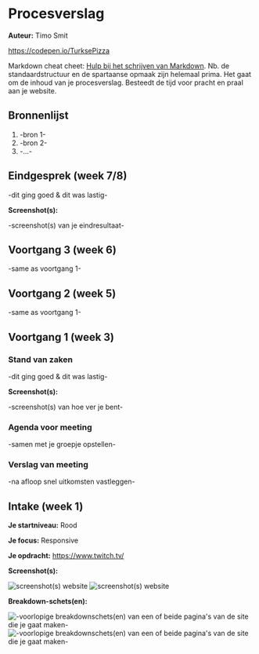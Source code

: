 # Procesverslag
**Auteur:** Timo Smit

https://codepen.io/TurksePizza

Markdown cheat cheet: [Hulp bij het schrijven van Markdown](https://github.com/adam-p/markdown-here/wiki/Markdown-Cheatsheet). Nb. de standaardstructuur en de spartaanse opmaak zijn helemaal prima. Het gaat om de inhoud van je procesverslag. Besteedt de tijd voor pracht en praal aan je website.



## Bronnenlijst
1. -bron 1-
2. -bron 2-
3. -...-



## Eindgesprek (week 7/8)

-dit ging goed & dit was lastig-

**Screenshot(s):**

-screenshot(s) van je eindresultaat-



## Voortgang 3 (week 6)

-same as voortgang 1-



## Voortgang 2 (week 5)

-same as voortgang 1-



## Voortgang 1 (week 3)

### Stand van zaken

-dit ging goed & dit was lastig-

**Screenshot(s):**

-screenshot(s) van hoe ver je bent-

### Agenda voor meeting

-samen met je groepje opstellen-

### Verslag van meeting

-na afloop snel uitkomsten vastleggen-



## Intake (week 1)

**Je startniveau:** Rood

**Je focus:** Responsive

**Je opdracht:** https://www.twitch.tv/

**Screenshot(s):**

![screenshot(s) website](images/Twitch_Home.PNG)
![screenshot(s) website](images/Twitch_Home_Mobiel.JPG)

**Breakdown-schets(en):**

![-voorlopige breakdownschets(en) van een of beide pagina's van de site die je gaat maken-](images/Runescape-splash-frame.png)
![-voorlopige breakdownschets(en) van een of beide pagina's van de site die je gaat maken-](images/Runescape-community-frame.png)